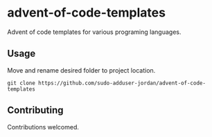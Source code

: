 # advent-of-code-templates

Advent of code templates for various programing languages.


## Usage

Move and rename desired folder to project location.

```
git clone https://github.com/sudo-adduser-jordan/advent-of-code-templates
```

## Contributing

Contributions welcomed.










